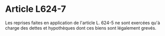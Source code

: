 # Article L624-7

Les reprises faites en application de l'article L. 624-5 ne sont exercées qu'à charge des dettes et hypothèques dont ces biens sont légalement grevés.